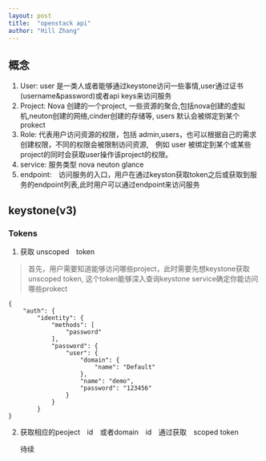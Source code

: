 ```yaml
---
layout: post
title:  "openstack api"
author: "Hill Zhang"
---
```

## 概念
1. User: user 是一类人或者能够通过keystone访问一些事情,user通过证书(username&password)或者api keys来访问服务
2. Project: Nova 创建的一个project, 一些资源的聚合,包括nova创建的虚拟机,neuton创建的网络,cinder创建的存储等, users 默认会被绑定到某个prokect
3. Role: 代表用户访问资源的权限，包括 admin,users，也可以根据自己的需求创建权限，不同的权限会被限制访问资源,　例如 user 被绑定到某个或某些project的同时会获取user操作该project的权限。
4. service: 服务类型 nova neuton glance
5. endpoint:　访问服务的入口，用户在通过keyston获取token之后或获取到服务的endpoint列表,此时用户可以通过endpoint来访问服务

## keystone(v3)

### Tokens

1. 获取 unscoped　token
> 首先，用户需要知道能够访问哪些project，此时需要先想keystone获取　unscoped token, 这个token能够深入查询keystone service确定你能访问哪些prokect

```
{
    "auth": {
        "identity": {
            "methods": [
                "password"
            ],
            "password": {
                "user": {
                    "domain": {
                        "name": "Default"
                    },
                    "name": "demo",
                    "password": "123456"
                }
            }
        }
}
```
	
2. 获取相应的peoject　id　或者domain　id　通过获取　scoped token


    待续

